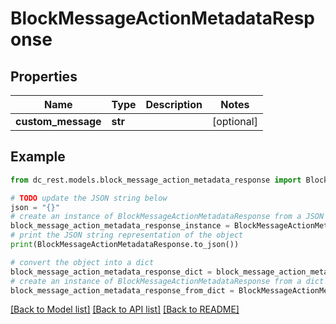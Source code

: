# BlockMessageActionMetadataResponse


## Properties

Name | Type | Description | Notes
------------ | ------------- | ------------- | -------------
**custom_message** | **str** |  | [optional] 

## Example

```python
from dc_rest.models.block_message_action_metadata_response import BlockMessageActionMetadataResponse

# TODO update the JSON string below
json = "{}"
# create an instance of BlockMessageActionMetadataResponse from a JSON string
block_message_action_metadata_response_instance = BlockMessageActionMetadataResponse.from_json(json)
# print the JSON string representation of the object
print(BlockMessageActionMetadataResponse.to_json())

# convert the object into a dict
block_message_action_metadata_response_dict = block_message_action_metadata_response_instance.to_dict()
# create an instance of BlockMessageActionMetadataResponse from a dict
block_message_action_metadata_response_from_dict = BlockMessageActionMetadataResponse.from_dict(block_message_action_metadata_response_dict)
```
[[Back to Model list]](../README.md#documentation-for-models) [[Back to API list]](../README.md#documentation-for-api-endpoints) [[Back to README]](../README.md)


